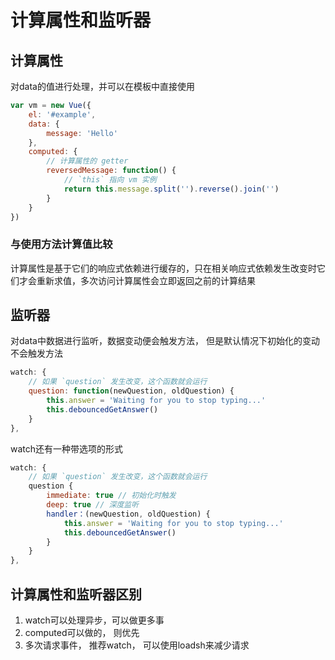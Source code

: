 # 计算属性和监听器

## 计算属性

对data的值进行处理，并可以在模板中直接使用

```js
var vm = new Vue({
    el: '#example',
    data: {
        message: 'Hello'
    },
    computed: {
        // 计算属性的 getter
        reversedMessage: function() {
            // `this` 指向 vm 实例
            return this.message.split('').reverse().join('')
        }
    }
})
```

### 与使用方法计算值比较

计算属性是基于它们的响应式依赖进行缓存的，只在相关响应式依赖发生改变时它们才会重新求值，多次访问计算属性会立即返回之前的计算结果

## 监听器

对data中数据进行监听，数据变动便会触发方法， 但是默认情况下初始化的变动不会触发方法

```js
watch: {
    // 如果 `question` 发生改变，这个函数就会运行
    question: function(newQuestion, oldQuestion) {
        this.answer = 'Waiting for you to stop typing...'
        this.debouncedGetAnswer()
    }
},
```

watch还有一种带选项的形式

```js
watch: {
    // 如果 `question` 发生改变，这个函数就会运行
    question {
        immediate: true // 初始化时触发
        deep: true // 深度监听
        handler：(newQuestion, oldQuestion) {
            this.answer = 'Waiting for you to stop typing...'
            this.debouncedGetAnswer()
        }
    }
},
```

## 计算属性和监听器区别

1. watch可以处理异步，可以做更多事
2. computed可以做的， 则优先
3. 多次请求事件， 推荐watch， 可以使用loadsh来减少请求
